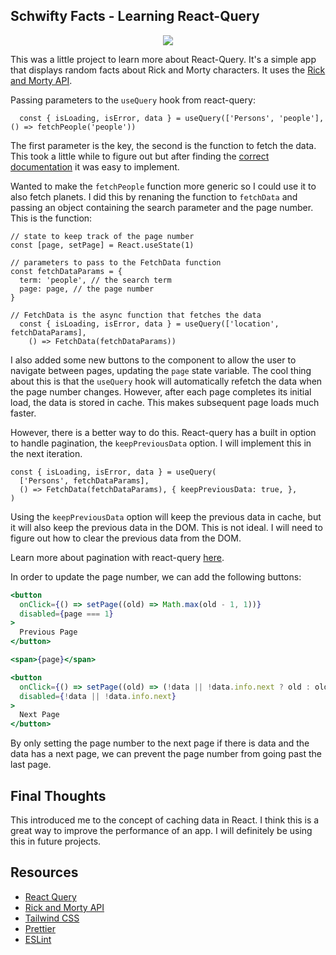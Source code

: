 ## Schwifty Facts - Learning React-Query

<div align="center">
  <img src="https://media4.giphy.com/media/zwSIuk7PkyMjsFBvxO/giphy.gif?cid=790b7611ff6aa6c411c2801fe931c4028429b25c84515746&rid=giphy.gif&ct=g">
</div>

This was a little project to learn more about React-Query. It's a simple app that displays random facts about Rick and Morty characters. It uses the [Rick and Morty API](https://rickandmortyapi.com/).

Passing parameters to the `useQuery` hook from react-query:

```tsx
  const { isLoading, isError, data } = useQuery(['Persons', 'people'], () => fetchPeople('people'))

```

The first parameter is the key, the second is the function to fetch the data. This took a little while to figure out but after finding the [correct documentation](https://tanstack.com/query/v4/docs/guides/migrating-to-react-query-3?from=reactQueryV3&original=https://react-query-v3.tanstack.com/guides/migrating-to-react-query-3#query-key-partspieces-are-no-longer-automatically-spread-to-the-query-function) it was easy to implement.

Wanted to make the `fetchPeople` function more generic so I could use it to also fetch planets. I did this by renaning the function to `fetchData` and passing an object containing the search parameter and the page number. This is the function:

```tsx
// state to keep track of the page number
const [page, setPage] = React.useState(1)

// parameters to pass to the FetchData function
const fetchDataParams = {
  term: 'people', // the search term
  page: page, // the page number
}

// FetchData is the async function that fetches the data
  const { isLoading, isError, data } = useQuery(['location', fetchDataParams],
    () => FetchData(fetchDataParams))
```

I also added some new buttons to the component to allow the user to navigate between pages, updating the `page` state variable. The cool thing about this is that the `useQuery` hook will automatically refetch the data when the page number changes. However, after each page completes its initial load, the data is stored in cache. This makes subsequent page loads much faster.

However, there is a better way to do this. React-query has a built in option to handle pagination, the `keepPreviousData` option. I will implement this in the next iteration.

```tsx
const { isLoading, isError, data } = useQuery(
  ['Persons', fetchDataParams],
  () => FetchData(fetchDataParams), { keepPreviousData: true, },
)
```

Using the `keepPreviousData` option will keep the previous data in cache, but it will also keep the previous data in the DOM. This is not ideal. I will need to figure out how to clear the previous data from the DOM.

Learn more about pagination with react-query [here](https://tanstack.com/query/v4/docs/guides/paginated-queries#better-paginated-queries-with-keeppreviousdata).

In order to update the page number, we can add the following buttons:

```jsx
<button
  onClick={() => setPage((old) => Math.max(old - 1, 1))}
  disabled={page === 1}
>
  Previous Page
</button>

<span>{page}</span>

<button
  onClick={() => setPage((old) => (!data || !data.info.next ? old : old + 1))}
  disabled={!data || !data.info.next}
>
  Next Page
</button>
```

By only setting the page number to the next page if there is data and the data has a next page, we can prevent the page number from going past the last page.

## Final Thoughts

This introduced me to the concept of caching data in React. I think this is a great way to improve the performance of an app. I will definitely be using this in future projects.

## Resources

- [React Query](https://react-query.tanstack.com/)
- [Rick and Morty API](https://rickandmortyapi.com/)
- [Tailwind CSS](https://tailwindcss.com/)
- [Prettier](https://prettier.io/)
- [ESLint](https://eslint.org/)